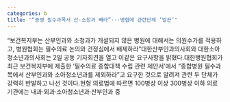 ```yaml
---
categories: b
title: "“종병 필수과목서 산·소청과 빼라”···병협에 관련단체 ‘발끈’"
---
```

“보건복지부는 산부인과와 소청과가 개설되지 않은 병원에 대해서는 의원수가를 적용하고, 병원협회는 필수의료 논의와 건정심에서 배제하라”대한산부인과의사회와 대한소아청소년과의사회는 2일 공동 기자회견을 열고 이같은 요구사항을 밝혔다.대한병원협회가 최근 보건복지부에 제출한 ‘필수의료 종합대책 수립 관련 제안서’에서 “종합병원 필수과목에서 산부인과와 소아청소년과를 제외하라”고 요구한 것으로 알려져 관련 두 단체가 강력히 반발하고 나선 것이다.현형 의료법에 따르면 100병상 이상 300병상 이하 의료기관에는 내과·외과·소아청소년과·산부인과 중